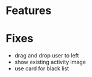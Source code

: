 # Features

# Fixes
- drag and drop user to left
- show existing activity image
- use card for black list

